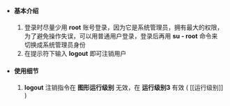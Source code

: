 
- #### 基本介绍
	1. 登录时尽量少用 **root** 账号登录，因为它是系统管理员，拥有最大的权限，为了避免操作失误，可以用普通用户登录，登录后再用 **su - root** 命令来切换成系统管理员身份
	2. 在提示符下输入 **logout** 即可注销用户

- #### 使用细节
	1. **logout** 注销指令在 **图形运行级别** 无效，在 **运行级别3** 有效   ( [[运行级别]] )

